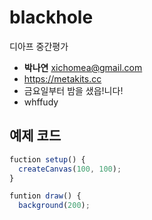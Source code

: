 # blackhole
디아프 중간평가

- **박나연** xichomea@gmail.com
- https://metakits.cc
- 금요일부터 밤을 샜읍!니다!
- whffudy

## 예제 코드
``` javascript
fuction setup() {
  createCanvas(100, 100);
}

funtion draw() {
  background(200);
```
